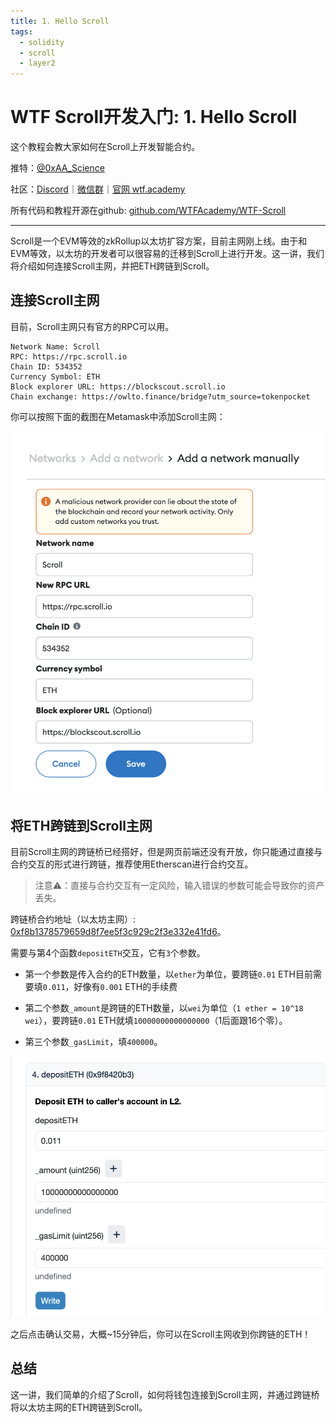 ```yaml
---
title: 1. Hello Scroll
tags:
  - solidity
  - scroll
  - layer2
---
```


# WTF Scroll开发入门: 1. Hello Scroll

这个教程会教大家如何在Scroll上开发智能合约。

推特：[@0xAA_Science](https://twitter.com/0xAA_Science)

社区：[Discord](https://discord.gg/5akcruXrsk)｜[微信群](https://docs.google.com/forms/d/e/1FAIpQLSe4KGT8Sh6sJ7hedQRuIYirOoZK_85miz3dw7vA1-YjodgJ-A/viewform?usp=sf_link)｜[官网 wtf.academy](https://wtf.academy)

所有代码和教程开源在github: [github.com/WTFAcademy/WTF-Scroll](https://github.com/AmazingAng/WTFSolidity)

-----

Scroll是一个EVM等效的zkRollup以太坊扩容方案，目前主网刚上线。由于和EVM等效，以太坊的开发者可以很容易的迁移到Scroll上进行开发。这一讲，我们将介绍如何连接Scroll主网，并把ETH跨链到Scroll。

## 连接Scroll主网

目前，Scroll主网只有官方的RPC可以用。

```
Network Name: Scroll
RPC: https://rpc.scroll.io
Chain ID: 534352
Currency Symbol: ETH
Block explorer URL: https://blockscout.scroll.io
Chain exchange: https://owlto.finance/bridge?utm_source=tokenpocket
```

你可以按照下面的截图在Metamask中添加Scroll主网：

![](./img/1-1.png)

## 将ETH跨链到Scroll主网

目前Scroll主网的跨链桥已经搭好，但是网页前端还没有开放，你只能通过直接与合约交互的形式进行跨链，推荐使用Etherscan进行合约交互。

> 注意⚠️：直接与合约交互有一定风险，输入错误的参数可能会导致你的资产丢失。

跨链桥合约地址（以太坊主网）: [0xf8b1378579659d8f7ee5f3c929c2f3e332e41fd6](https://etherscan.io/address/0xf8b1378579659d8f7ee5f3c929c2f3e332e41fd6#writeProxyContract)。

需要与第4个函数`depositETH`交互，它有`3`个参数。

- 第一个参数是传入合约的ETH数量，以`ether`为单位，要跨链`0.01` ETH目前需要填`0.011`，好像有`0.001` ETH的手续费

- 第二个参数`_amount`是跨链的ETH数量，以`wei`为单位（`1 ether = 10^18 wei`），要跨链`0.01` ETH就填`10000000000000000`（1后面跟16个零）。

- 第三个参数`_gasLimit`，填`400000`。

![](./img/1-2.png)

之后点击确认交易，大概~15分钟后，你可以在Scroll主网收到你跨链的ETH！

## 总结

这一讲，我们简单的介绍了Scroll，如何将钱包连接到Scroll主网，并通过跨链桥将以太坊主网的ETH跨链到Scroll。
